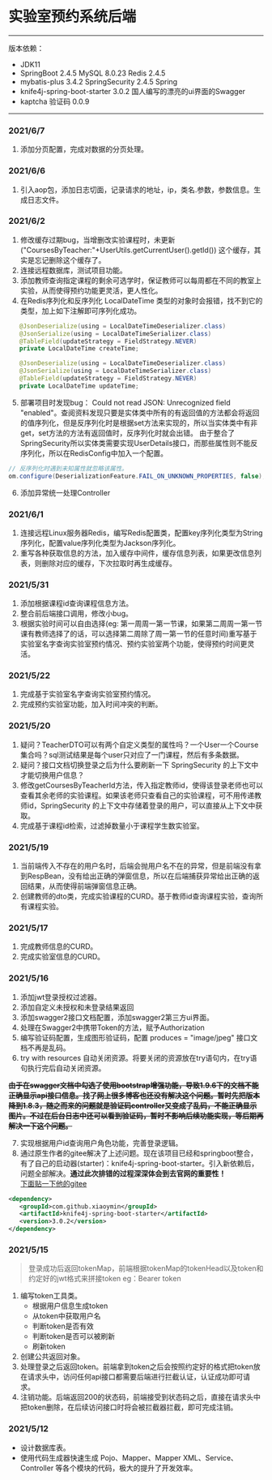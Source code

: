 # 实验室预约系统后端
***
版本依赖：
- JDK11
- SpringBoot 2.4.5 MySQL 8.0.23 Redis 2.4.5
- mybatis-plus 3.4.2 SpringSecurity 2.4.5 Spring
- knife4j-spring-boot-starter 3.0.2 国人编写的漂亮的ui界面的Swagger
- kaptcha 验证码 0.0.9
---
### 2021/6/7
1. 添加分页配置，完成对数据的分页处理。
### 2021/6/6
1. 引入aop包，添加日志切面，记录请求的地址，ip，类名.参数，参数信息。生成日志文件。
### 2021/6/2
1. 修改缓存过期bug，当增删改实验课程时，未更新("CoursesByTeacher:"+UserUtils.getCurrentUser().getId()) 这个缓存，其实是忘记删除这个缓存了。
2. 连接远程数据库，测试项目功能。
3. 添加教师查询指定课程的剩余可选学时，保证教师可以每周都在不同的教室上实验，从而使得预约功能更灵活，更人性化。
4. 在Redis序列化和反序列化 LocalDateTime 类型的对象时会报错，找不到它的类型，加上如下注解即可序列化成功。
```java
   @JsonDeserialize(using = LocalDateTimeDeserializer.class)
   @JsonSerialize(using = LocalDateTimeSerializer.class)
   @TableField(updateStrategy = FieldStrategy.NEVER)
   private LocalDateTime createTime;

   @JsonDeserialize(using = LocalDateTimeDeserializer.class)
   @JsonSerialize(using = LocalDateTimeSerializer.class)
   @TableField(updateStrategy = FieldStrategy.NEVER)
   private LocalDateTime updateTime;
```
5. 部署项目时发现bug：  Could not read JSON: Unrecognized field "enabled"。查阅资料发现只要是实体类中所有的有返回值的方法都会将返回的值序列化，但是反序列化时是根据set方法来实现的，所以当实体类中有非get，set方法的方法有返回值时，反序列化时就会出错。 由于整合了SpringSecurity所以实体类需要实现UserDetails接口，而那些属性则不能反序列化，所以在RedisConfig中加入一个配置。
```java
// 反序列化时遇到未知属性就忽略该属性。
om.configure(DeserializationFeature.FAIL_ON_UNKNOWN_PROPERTIES, false); 
```
6. 添加异常统一处理Controller
### 2021/6/1
1. 连接远程Linux服务器Redis，编写Redis配置类，配置key序列化类型为String序列化，配置value序列化类型为Jackson序列化。
2. 重写各种获取信息的方法，加入缓存中间件，缓存信息列表，如果更改信息列表，则删除对应的缓存，下次拉取时再生成缓存。
### 2021/5/31
1. 添加根据课程id查询课程信息方法。
2. 整合前后端接口调用，修改小bug。
3. 根据实验时间可以自由选择(eg: 第一周周一第一节课，如果第二周周一第一节课有教师选择了的话，可以选择第二周除了周一第一节的任意时间)重写基于实验室名字查询实验室预约情况、预约实验室两个功能，使得预约时间更灵活。
### 2021/5/22
1. 完成基于实验室名字查询实验室预约情况。
2. 完成预约实验室功能，加入时间冲突的判断。
### 2021/5/20
1. 疑问？TeacherDTO可以有两个自定义类型的属性吗？一个User一个Course集合吗？sql测试结果是每个user只对应了一门课程，然后有多条数据。
2. 疑问？接口文档切换登录之后为什么要刷新一下 SpringSecurity 的上下文中才能切换用户信息？
3. 修改getCoursesByTeacherId方法，传入指定教师id，使得该登录老师也可以查看其余老师的实验课程。如果该老师只查看自己的实验课程，可不用传递教师id，SpringSecurity 的上下文中存储着登录的用户，可以直接从上下文中获取。
4. 完成基于课程id检索，过滤掉数量小于课程学生数实验室。
### 2021/5/19
1. 当前端传入不存在的用户名时，后端会抛用户名不在的异常，但是前端没有拿到RespBean，没有给出正确的弹窗信息，所以在后端捕获异常给出正确的返回结果，从而使得前端弹窗信息正确。
2. 创建教师的dto类，完成实验课程的CURD。基于教师id查询课程实验，查询所有课程实验。
### 2021/5/17
1. 完成教师信息的CURD。
2. 完成实验室信息的CURD。
### 2021/5/16
1. 添加jwt登录授权过滤器。
2. 添加自定义未授权和未登录结果返回
3. 添加swagger2接口文档配置，添加swagger2第三方ui界面。
4. 处理在Swagger2中携带Token的方法，赋予Authorization
5. 编写验证码配置，生成图形验证码，配置 produces = "image/jpeg" 接口文档不再是乱码。
6. try with resources 自动关闭资源。将要关闭的资源放在try语句内，在try语句执行完后自动关闭资源。

~~**由于在swagger文档中勾选了使用bootstrap增强功能，导致1.9.6下的文档不能正确显示api接口信息。找了网上很多博客也还没有解决这个问题。暂时先把版本降到1.8.3，随之而来的问题就是验证码controller又变成了乱码，不能正确显示图片。不过在后台日志中还可以看到验证码，暂时不影响后续功能实现，等后期再解决一下这个问题。**~~

7. 实现根据用户id查询用户角色功能，完善登录逻辑。
8. 通过原生作者的gitee解决了上述问题。现在该项目已经和springboot整合，有了自己的启动器(starter)：knife4j-spring-boot-starter。引入新依赖后，问题全部解决。**通过此次排错的过程深深体会到去官网的重要性！**  
   [下面贴一下他的gitee](https://gitee.com/xiaoym/swagger-bootstrap-ui-demo/tree/master)
```xml
<dependency>
   <groupId>com.github.xiaoymin</groupId>
   <artifactId>knife4j-spring-boot-starter</artifactId>
   <version>3.0.2</version>
</dependency>
```
### 2021/5/15
> 登录成功后返回tokenMap，前端根据tokenMap的tokenHead以及token和约定好的jwt格式来拼接token eg：Bearer token
1. 编写token工具类。
   - 根据用户信息生成token
   - 从token中获取用户名
   - 判断token是否有效
   - 判断token是否可以被刷新
   - 刷新token
2. 创建公共返回对象。
3. 处理登录之后返回token。前端拿到token之后会按照约定好的格式把token放在请求头中，访问任何api接口都需要后端进行拦截认证，认证成功即可请求。
4. 注销功能。后端返回200的状态码，前端接受到状态码之后，直接在请求头中把token删除，在后续访问接口时将会被拦截器拦截，即可完成注销。
### 2021/5/12
- 设计数据库表。
- 使用代码生成器快速生成 Pojo、Mapper、Mapper XML、Service、Controller 等各个模块的代码，极大的提升了开发效率。
